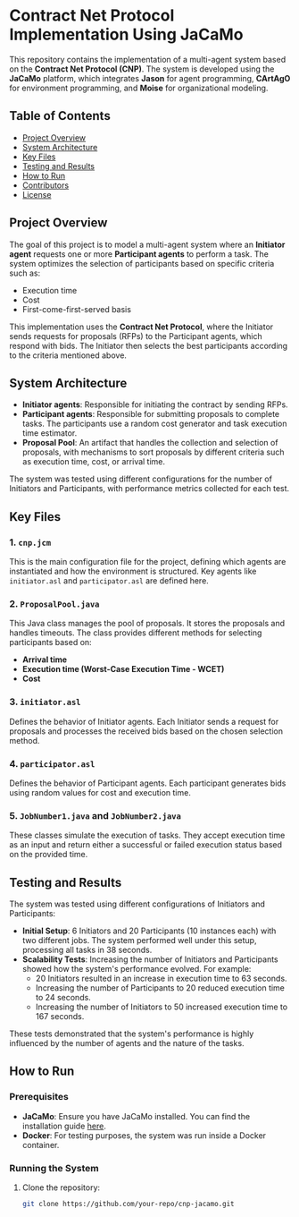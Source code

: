 # Contract Net Protocol Implementation Using JaCaMo

This repository contains the implementation of a multi-agent system based on the **Contract Net Protocol (CNP)**. The system is developed using the **JaCaMo** platform, which integrates **Jason** for agent programming, **CArtAgO** for environment programming, and **Moise** for organizational modeling.

## Table of Contents
- [Project Overview](#project-overview)
- [System Architecture](#system-architecture)
- [Key Files](#key-files)
- [Testing and Results](#testing-and-results)
- [How to Run](#how-to-run)
- [Contributors](#contributors)
- [License](#license)

## Project Overview

The goal of this project is to model a multi-agent system where an **Initiator agent** requests one or more **Participant agents** to perform a task. The system optimizes the selection of participants based on specific criteria such as:
- Execution time
- Cost
- First-come-first-served basis

This implementation uses the **Contract Net Protocol**, where the Initiator sends requests for proposals (RFPs) to the Participant agents, which respond with bids. The Initiator then selects the best participants according to the criteria mentioned above.

## System Architecture

- **Initiator agents**: Responsible for initiating the contract by sending RFPs.
- **Participant agents**: Responsible for submitting proposals to complete tasks. The participants use a random cost generator and task execution time estimator.
- **Proposal Pool**: An artifact that handles the collection and selection of proposals, with mechanisms to sort proposals by different criteria such as execution time, cost, or arrival time.

The system was tested using different configurations for the number of Initiators and Participants, with performance metrics collected for each test.

## Key Files

### 1. `cnp.jcm`
This is the main configuration file for the project, defining which agents are instantiated and how the environment is structured. Key agents like `initiator.asl` and `participator.asl` are defined here.

### 2. `ProposalPool.java`
This Java class manages the pool of proposals. It stores the proposals and handles timeouts. The class provides different methods for selecting participants based on:
- **Arrival time**
- **Execution time (Worst-Case Execution Time - WCET)**
- **Cost**

### 3. `initiator.asl`
Defines the behavior of Initiator agents. Each Initiator sends a request for proposals and processes the received bids based on the chosen selection method.

### 4. `participator.asl`
Defines the behavior of Participant agents. Each participant generates bids using random values for cost and execution time.

### 5. `JobNumber1.java` and `JobNumber2.java`
These classes simulate the execution of tasks. They accept execution time as an input and return either a successful or failed execution status based on the provided time.

## Testing and Results

The system was tested using different configurations of Initiators and Participants:
- **Initial Setup**: 6 Initiators and 20 Participants (10 instances each) with two different jobs. The system performed well under this setup, processing all tasks in 38 seconds.
- **Scalability Tests**: Increasing the number of Initiators and Participants showed how the system's performance evolved. For example:
  - 20 Initiators resulted in an increase in execution time to 63 seconds.
  - Increasing the number of Participants to 20 reduced execution time to 24 seconds.
  - Increasing the number of Initiators to 50 increased execution time to 167 seconds.

These tests demonstrated that the system's performance is highly influenced by the number of agents and the nature of the tasks.

## How to Run

### Prerequisites
- **JaCaMo**: Ensure you have JaCaMo installed. You can find the installation guide [here](http://jacamo.sourceforge.net/).
- **Docker**: For testing purposes, the system was run inside a Docker container.

### Running the System
1. Clone the repository:
   ```bash
   git clone https://github.com/your-repo/cnp-jacamo.git
